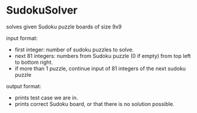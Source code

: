 # SudokuSolver
solves given Sudoku puzzle boards of size 9x9

input format:
- first integer: number of sudoku puzzles to solve.
- next 81 integers: numbers from Sudoku puzzle (0 if empty) from top left to bottom right.
- if more than 1 puzzle, continue input of 81 integers of the next sudoku puzzle

output format:
- prints test case we are in.
- prints correct Sudoku board, or that there is no solution possible.
